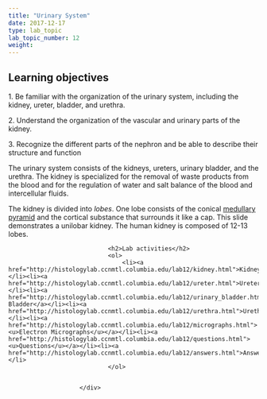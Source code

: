 ```yaml
---
title: "Urinary System"
date: 2017-12-17
type: lab_topic
lab_topic_number: 12
weight: 
---
```

<div class="entrybody">
						<h2>Learning objectives</h2>

<p>1. Be familiar with the organization of the urinary system, including the kidney, ureter, bladder, and urethra.</p>

<p>2. Understand the organization of the vascular and urinary parts of the kidney.</p>

<p>3. Recognize the different parts of the nephron and be able to describe their structure and function</p>

<p>The urinary system consists of the kidneys, ureters, urinary bladder, and the urethra. The kidney is specialized for the removal of waste products from the blood and for the regulation of water and salt balance of the blood and intercellular fluids.</p>

<p>The kidney is divided into <i>lobes</i>. One lobe consists of the conical <u>medullary pyramid</u> and the cortical substance that surrounds it like a cap. This slide demonstrates a unilobar kidney. The human kidney is composed of 12-13 lobes.</p>
						
						
							
								
								<h2>Lab activities</h2>
								<ol>
									<li><a href="http://histologylab.ccnmtl.columbia.edu/lab12/kidney.html">Kidney</a></li><li><a href="http://histologylab.ccnmtl.columbia.edu/lab12/ureter.html">Ureter</a></li><li><a href="http://histologylab.ccnmtl.columbia.edu/lab12/urinary_bladder.html">Urinary Bladder</a></li><li><a href="http://histologylab.ccnmtl.columbia.edu/lab12/urethra.html">Urethra</a></li><li><a href="http://histologylab.ccnmtl.columbia.edu/lab12/micrographs.html"><u>Electron Micrographs</u></a></li><li><a href="http://histologylab.ccnmtl.columbia.edu/lab12/questions.html"><u>Questions</u></a></li><li><a href="http://histologylab.ccnmtl.columbia.edu/lab12/answers.html">Answers</a></li>
								</ol>
							
						
						</div>